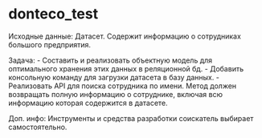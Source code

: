 # donteco_test

Исходные данные: 
    Датасет. Содержит информацию о сотрудниках большого предприятия.

Задача: 
    - Составить и реализовать объектную модель для оптимального хранения этих данных в реляционной бд. 
    - Добавить консольную команду для загрузки датасета в базу данных.
    - Реализовать API для поиска сотрудника по имени. Метод должен возвращать полную информацию о сотруднике, включая всю информацию которая содержится в датасете. 

Доп. инфо: Инструменты и средства разработки соискатель выбирает самостоятельно.